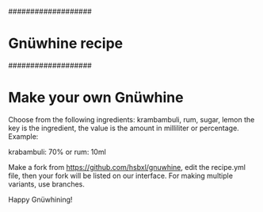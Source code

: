 ###################
# Gnüwhine recipe #
###################

# Make your own Gnüwhine
Choose from the following ingredients: krambambuli, rum, sugar, lemon
the key is the ingredient, the value is the amount in milliliter or percentage. Example:

krabambuli: 70%
or
rum: 10ml

Make a fork from https://github.com/hsbxl/gnuwhine, edit the recipe.yml file,
then your fork will be listed on our interface.
For making multiple variants, use branches.

Happy Gnüwhining!
